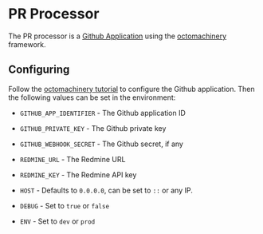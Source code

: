 # PR Processor

The PR processor is a [Github Application](https://developer.github.com/apps/) using the [octomachinery](https://github.com/sanitizers/octomachinery) framework.

## Configuring

Follow the [octomachinery tutorial](https://tutorial.octomachinery.dev/en/latest/octomachinery-for-github-apps.html#create-a-new-github-app) to configure the Github application. Then the following values can be set in the environment:

* `GITHUB_APP_IDENTIFIER` - The Github application ID
* `GITHUB_PRIVATE_KEY` - The Github private key
* `GITHUB_WEBHOOK_SECRET` - The Github secret, if any
* `REDMINE_URL` - The Redmine URL
* `REDMINE_KEY` - The Redmine API key

* `HOST` - Defaults to `0.0.0.0`, can be set to `::` or any IP.
* `DEBUG` - Set to `true` or `false`
* `ENV` - Set to `dev` or `prod`
